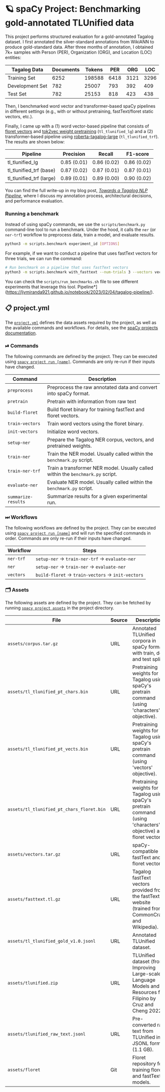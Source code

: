 <!-- SPACY PROJECT: AUTO-GENERATED DOCS START (do not remove) -->

# 🪐 spaCy Project: Benchmarking gold-annotated TLUnified data

This project performs structured evaluation for a gold-annotated Tagalog
dataset. I first annotated the silver-standard annotations from WikiANN to
produce gold-standard data. After three months of annotation, I obtained 7k+
samples with Person (PER), Organization (ORG), and Location (LOC) entities:

| Tagalog Data    | Documents | Tokens | PER  | ORG  | LOC  |
|-----------------|-----------|--------|------|------|------|
| Training Set    | 6252      | 198588 | 6418 | 3121 | 3296 |
| Development Set | 782       |  25007 |  793 |  392 |  409 |
| Test Set        | 782       |  25153 |  818 |  423 |  438 |

Then, I benchmarked word vector and transformer-based spaCy pipelines in
different settings (e.g., with or without pretraining, fastText/floret static
vectors, etc.). 

Finally, I came up with a (1) word vector-based pipeline that consists of
[floret vectors](https://github.com/explosion/floret) and [tok2vec weight
pretraining](https://spacy.io/usage/embeddings-transformers#pretraining)
(`tl_tlunified_lg`) and a (2) transformer-based pipeline using
[roberta-tagalog-large](https://huggingface.co/jcblaise/roberta-tagalog-large)
(`tl_tlunified_trf`). The results are shown below:

| Pipeline                 | Precision       | Recall          | F1-score        |
|--------------------------|-----------------|-----------------|-----------------|
| tl_tlunified_lg          | 0.85 (0.01)     | 0.86 (0.02)     | 0.86 (0.02)     |
| tl_tlunified_trf (base)  | 0.87 (0.02)     | 0.87 (0.01)     | 0.87 (0.01)     |
| tl_tlunified_trf (large) | 0.89 (0.01)     | 0.89 (0.00)     | 0.90 (0.02)     |

You can find the full write-up in my blog post, [*Towards a Tagalog NLP
Pipeline*](https://ljvmiranda921.github.io/notebook/2023/02/04/tagalog-pipeline/),
where I discuss my annotation process, architectural decisions, and
performance evaluation.

### Running a benchmark

Instead of using spaCy commands, we use the `scripts/benchmark.py`
command-line tool to run a benchmark. Under the hood, it calls the `ner` (or
`ner-trf`) workflow to preprocess data, train a model, and evaluate results.

```sh
python3 -m scripts.benchmark experiment_id [OPTIONS] 
```

For example, if we want to conduct a pipeline that uses fastText vectors for
three trials, we can run the command:

```sh
# Run benchmark on a pipeline that uses fastText vectors
python3 -m scripts.benchmark with_fasttext --num-trials 3 --vectors vectors/fasttext-tl
```

You can check the `scripts/run_benchmarks.sh` file to see different
experiments that leverage this tool.
Pipeline*](https://ljvmiranda921.github.io/notebook/2023/02/04/tagalog-pipeline/).


## 📋 project.yml

The [`project.yml`](project.yml) defines the data assets required by the
project, as well as the available commands and workflows. For details, see the
[spaCy projects documentation](https://spacy.io/usage/projects).

### ⏯ Commands

The following commands are defined by the project. They
can be executed using [`spacy project run [name]`](https://spacy.io/api/cli#project-run).
Commands are only re-run if their inputs have changed.

| Command | Description |
| --- | --- |
| `preprocess` | Preprocess the raw annotated data and convert into spaCy format. |
| `pretrain` | Pretrain with information from raw text |
| `build-floret` | Build floret binary for training fastText and floret vectors. |
| `train-vectors` | Train word vectors using the floret binary. |
| `init-vectors` | Initialize word vectors. |
| `setup-ner` | Prepare the Tagalog NER corpus, vectors, and pretrained weights. |
| `train-ner` | Train the NER model. Usually called within the `benchmark.py` script. |
| `train-ner-trf` | Train a transformer NER model. Usually called within the `benchmark.py` script. |
| `evaluate-ner` | Evaluate NER model. Usually called within the `benchmark.py` script. |
| `summarize-results` | Summarize results for a given experimental run. |

### ⏭ Workflows

The following workflows are defined by the project. They
can be executed using [`spacy project run [name]`](https://spacy.io/api/cli#project-run)
and will run the specified commands in order. Commands are only re-run if their
inputs have changed.

| Workflow | Steps |
| --- | --- |
| `ner-trf` | `setup-ner` &rarr; `train-ner-trf` &rarr; `evaluate-ner` |
| `ner` | `setup-ner` &rarr; `train-ner` &rarr; `evaluate-ner` |
| `vectors` | `build-floret` &rarr; `train-vectors` &rarr; `init-vectors` |

### 🗂 Assets

The following assets are defined by the project. They can
be fetched by running [`spacy project assets`](https://spacy.io/api/cli#project-assets)
in the project directory.

| File | Source | Description |
| --- | --- | --- |
| `assets/corpus.tar.gz` | URL | Annotated TLUnified corpora in spaCy format with train, dev, and test splits. |
| `assets/tl_tlunified_pt_chars.bin` | URL | Pretraining weights for Tagalog using spaCy's pretrain command (using 'characters' objective). |
| `assets/tl_tlunified_pt_vects.bin` | URL | Pretraining weights for Tagalog using spaCy's pretrain command (using 'vectors' objective). |
| `assets/tl_tlunified_pt_chars_floret.bin` | URL | Pretraining weights for Tagalog using spaCy's pretrain command (using 'characters' objective) and floret vectors. |
| `assets/vectors.tar.gz` | URL | spaCy-compatible fastText and floret vectors. |
| `assets/fasttext.tl.gz` | URL | Tagalog fastText vectors provided from the fastText website (trained from CommonCrawl and Wikipedia). |
| `assets/tl_tlunified_gold_v1.0.jsonl` | URL | Annotated TLUnified dataset. |
| `assets/tlunified.zip` | URL | TLUnified dataset (from Improving Large-scale Language Models and Resources for Filipino by Cruz and Cheng 2022). |
| `assets/tlunified_raw_text.jsonl` | URL | Pre-converted raw text from TLUnified in JSONL format (1.1 GB). |
| `assets/floret` | Git | Floret repository for training floret and fastText models. |

<!-- SPACY PROJECT: AUTO-GENERATED DOCS END (do not remove) -->